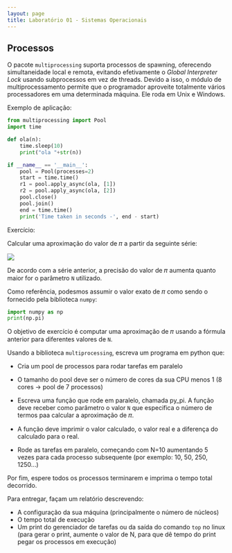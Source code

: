 ```yaml
---
layout: page
title: Laboratório 01 - Sistemas Operacionais
---
```


## Processos

O pacote `multiprocessing` suporta processos de spawning, oferecendo simultaneidade local e remota, evitando efetivamente o *Global Interpreter Lock* usando subprocessos em vez de threads. Devido a isso, o módulo de multiprocessamento permite que o programador aproveite totalmente vários processadores em uma determinada máquina. Ele roda em Unix e Windows.

Exemplo de aplicação:

```python
from multiprocessing import Pool
import time

def ola(n):
    time.sleep(10)
    print("ola "+str(n))

if __name__ == '__main__':
    pool = Pool(processes=2)
    start = time.time()
    r1 = pool.apply_async(ola, [1])
    r2 = pool.apply_async(ola, [2])
    pool.close()
    pool.join()
    end = time.time()
    print('Time taken in seconds -', end - start)
```

Exercício:

Calcular uma aproximação do valor de 𝜋 a partir da seguinte série:

<img src="formula.png">

De acordo com a série anterior, a precisão do valor de 𝜋 aumenta quanto maior for o parâmetro `N` utilizado.

Como referência, podesmos assumir o valor exato de 𝜋 como sendo o fornecido pela biblioteca `numpy`:

```python
import numpy as np
print(np.pi)
```
O objetivo de exercício é computar uma aproximação de 𝜋 usando a fórmula anterior para diferentes valores de `N`.

Usando a biblioteca `multiprocessing`, escreva um programa em python que:

- Cria um pool de processos para rodar tarefas em paralelo

- O tamanho do pool deve ser o número de cores da sua CPU menos 1 (8 cores -> pool de 7 processos)

- Escreva uma função que rode em paralelo, chamada py_pi. A função deve receber como parâmetro o valor `N` que especifica o número de termos paa calcular a aproximação de 𝜋.

- A função deve imprimir o valor calculado, o valor real e a diferença do calculado para o real.

- Rode as tarefas em paralelo, começando com N=10 aumentando 5 vezes para cada processo subsequente (por exemplo: 10, 50, 250, 1250...)


Por fim, espere todos os processos terminarem e imprima o tempo total decorrido.

Para entregar, façam um relatório descrevendo:

- A configuração da sua máquina (principalmente o número de núcleos)
- O tempo total de execução
- Um print do gerenciador de tarefas ou da saída do comando `top` no linux (para gerar o print, aumente o valor de N, para que dê tempo do print pegar os processos em execução)


<!-- https://events.prace-ri.eu/event/549/sessions/1685/attachments/462/667/Exercise_1_-_multiprocessing.pdf -->
